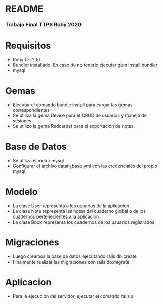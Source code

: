 # README

### Trabajo Final TTPS Ruby 2020
# Requisitos
* Ruby (>=2.5)
* Bundler installado. En caso de no tenerlo ejecutar gem install bundler
* mysql

# Gemas
* Ejecutar el comando bundle install para cargar las gemas correspondientes
* Se utiliza la gema Devise para el CRUD de usuarios y manejo de sesiones
* Se utilizo la gema Redcarpet para el exportación de notas.

# Base de Datos
* Se utiliza el motor mysql
* Configurar el archivo datan¿base.yml con las credenciales del propio mysql

# Modelo
* La clase User representa a los usuarios de la aplicacion
* La clase Note representa las notas del cuaderno global o de los cuadernos pertenecientes a la aplicacion
* La clase Book representa los cuadernos de los usuarios registrados

# Migraciones
* Luego creamos la base de datos ejecutando rails db:create
* Finalmente realizar las migraciones con rails db:migrate

# Aplicacion
* Para la ejecución del servidor, ejecutar el comando rails s

